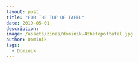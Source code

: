 ```yaml
---
layout: post
title: "FOR THE TOP OF TAFEL"
date: 2019-05-01
description: 
image: /assets/zines/dominik-4thetopoftafel.jpg
author: Dominik
tags:
  - Dominik
---
```

